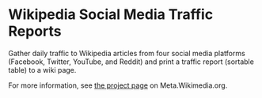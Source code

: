 # Wikipedia Social Media Traffic Reports
Gather daily traffic to Wikipedia articles from four social media platforms (Facebook, Twitter, YouTube, and Reddit) and print a traffic report (sortable table) to a wiki page. 

For more information, see [the project page](https://meta.wikimedia.org/wiki/Research:Social_media_traffic_report_pilot) on Meta.Wikimedia.org.
